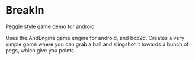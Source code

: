 BreakIn
=======

Peggle style game demo for android

Uses the AndEngine game engine for android, and box2d. Creates a very simple game where you can grab a ball
and slingshot it towards a bunch of pegs, which give you points.
